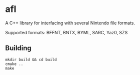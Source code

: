 # afl

A C++ library for interfacing with several Nintendo file formats.

Supported formats: BFFNT, BNTX, BYML, SARC, Yaz0, SZS

## Building

```
mkdir build && cd build
cmake ..
make
```

